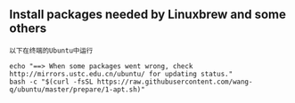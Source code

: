## Install packages needed by Linuxbrew and some others

```shell script
以下在终端的Ubuntu中运行

echo "==> When some packages went wrong, check http://mirrors.ustc.edu.cn/ubuntu/ for updating status."
bash -c "$(curl -fsSL https://raw.githubusercontent.com/wang-q/ubuntu/master/prepare/1-apt.sh)" 
